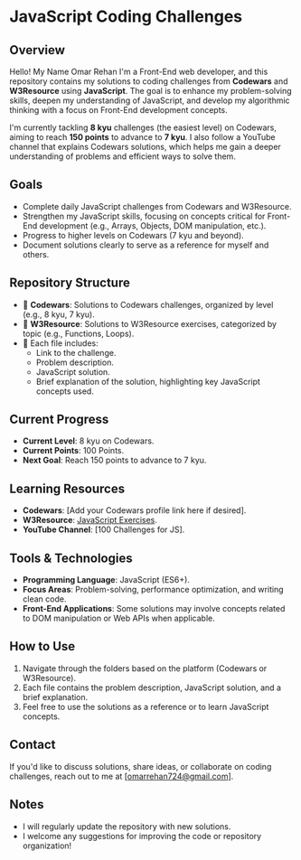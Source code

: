 # JavaScript Coding Challenges

## Overview
Hello! My Name Omar Rehan  I'm a Front-End web developer, and this repository contains my solutions to coding challenges from **Codewars** and **W3Resource** using **JavaScript**. The goal is to enhance my problem-solving skills, deepen my understanding of JavaScript, and develop my algorithmic thinking with a focus on Front-End development concepts.

I'm currently tackling **8 kyu** challenges (the easiest level) on Codewars, aiming to reach **150 points** to advance to **7 kyu**. I also follow a YouTube channel that explains Codewars solutions, which helps me gain a deeper understanding of problems and efficient ways to solve them.

## Goals
- Complete daily JavaScript challenges from Codewars and W3Resource.
- Strengthen my JavaScript skills, focusing on concepts critical for Front-End development (e.g., Arrays, Objects, DOM manipulation, etc.).
- Progress to higher levels on Codewars (7 kyu and beyond).
- Document solutions clearly to serve as a reference for myself and others.

## Repository Structure
- 📁 **Codewars**: Solutions to Codewars challenges, organized by level (e.g., 8 kyu, 7 kyu).
- 📁 **W3Resource**: Solutions to W3Resource exercises, categorized by topic (e.g., Functions, Loops).
- 📝 Each file includes:
  - Link to the challenge.
  - Problem description.
  - JavaScript solution.
  - Brief explanation of the solution, highlighting key JavaScript concepts used.

## Current Progress
- **Current Level**: 8 kyu on Codewars.
- **Current Points**: 100 Points.
- **Next Goal**: Reach 150 points to advance to 7 kyu.

## Learning Resources
- **Codewars**: [Add your Codewars profile link here if desired].
- **W3Resource**: [JavaScript Exercises](https://www.w3resource.com/javascript-exercises/).
- **YouTube Channel**: [100 Challenges for JS].

## Tools & Technologies
- **Programming Language**: JavaScript (ES6+).
- **Focus Areas**: Problem-solving, performance optimization, and writing clean code.
- **Front-End Applications**: Some solutions may involve concepts related to DOM manipulation or Web APIs when applicable.

## How to Use
1. Navigate through the folders based on the platform (Codewars or W3Resource).
2. Each file contains the problem description, JavaScript solution, and a brief explanation.
3. Feel free to use the solutions as a reference or to learn JavaScript concepts.

## Contact
If you'd like to discuss solutions, share ideas, or collaborate on coding challenges, reach out to me at [omarrehan724@gmail.com].

## Notes
- I will regularly update the repository with new solutions.
- I welcome any suggestions for improving the code or repository organization!